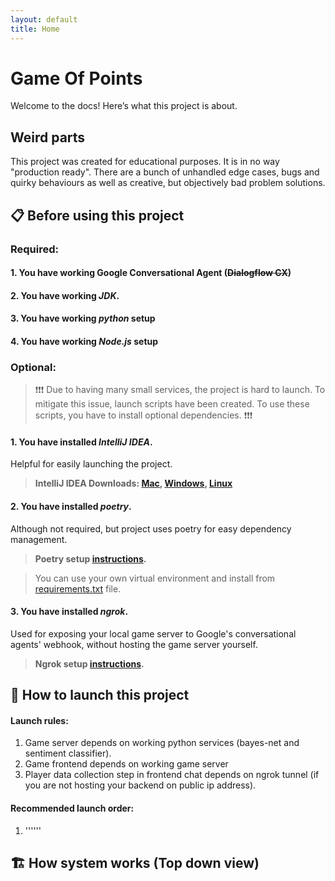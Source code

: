 ```yaml
---
layout: default
title: Home
---
```


# Game Of Points
Welcome to the docs! Here’s what this project is about.
## Weird parts

This project was created for educational purposes.
It is in no way "production ready". 
There are a bunch of unhandled edge cases, bugs and quirky behaviours as well as creative, but objectively bad problem solutions.

## 📋 Before using this project

### Required:
#### 1. You have working Google Conversational Agent (~~Dialogflow CX~~)
#### 2. You have working *JDK*.
#### 3. You have working *python* setup
#### 4. You have working *Node.js* setup

### Optional:
> ❗❗❗ Due to having many small services, the project is hard to launch.
To mitigate this issue, launch scripts have been created.
To use these scripts, you have to install optional dependencies. ❗❗❗

#### 1. You have installed *IntelliJ IDEA*.
Helpful for easily launching the project.

> **IntelliJ IDEA Downloads: 
[Mac](https://www.jetbrains.com/idea/download/?section=mac), 
[Windows](https://www.jetbrains.com/idea/download/?section=windows),
[Linux](https://www.jetbrains.com/idea/download/?section=linux)**

#### 2. You have installed *poetry*.
Although not required, but project uses poetry for easy dependency management.
> **Poetry setup [instructions](https://python-poetry.org/docs/#installation).**

> You can use your own virtual environment and install from [requirements.txt](https://github.com/rchDev/game-of-points/blob/main/requirements.txt) file.
#### 3. You have installed *ngrok*.
Used for exposing your local game server to
Google's conversational agents' webhook,
without hosting the game server yourself.
> **Ngrok setup [instructions](https://ngrok.com/docs/getting-started/).**

## 🚀 How to launch this project
#### Launch rules:
1. Game server depends on working python services (bayes-net and sentiment classifier).
2. Game frontend depends on working game server
3. Player data collection step in frontend chat depends on ngrok tunnel (if you are not hosting your backend on public ip address).
#### Recommended launch order:
1. ''''''
## 🏗️ How system works (Top down view)
